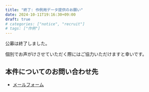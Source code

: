 ```yaml
---
title: "終了: 作例用データ提供のお願い"
date: 2024-10-11T19:16:30+09:00
draft: true
# categories: ["notice", "recruit"]
# tags: ["作例"]
---
```


公募は終了しました。

個別でお声がけさせていただく際にはご協力いただけますと幸いです。

## 本件についてのお問い合わせ先

- [メールフォーム](https://t98.info/contact/)

